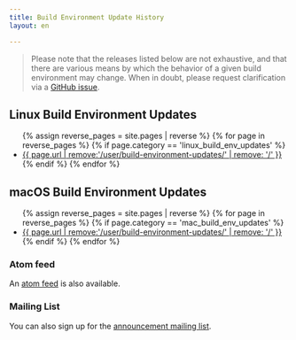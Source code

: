 ```yaml
---
title: Build Environment Update History
layout: en

---
```


> Please note that the releases listed below are not exhaustive, and that there
> are various means by which the behavior of a given build environment may
> change.  When in doubt, please request clarification via a [GitHub
> issue](https://github.com/travis-ci/travis-ci/issues).

<div id="toc"></div>

## Linux Build Environment Updates

<ul class="list--links">
{% assign reverse_pages = site.pages | reverse %}
{% for page in reverse_pages %}
  {% if page.category == 'linux_build_env_updates' %}
    <li><a href="{{ page.url }}" title="{{ page.title }}">{{ page.url | remove:'/user/build-environment-updates/' | remove: '/' }}</a></li>
  {% endif %}
{% endfor %}
</ul>

## macOS Build Environment Updates

<ul class="list--links">
{% assign reverse_pages = site.pages | reverse %}
{% for page in reverse_pages %}
  {% if page.category == 'mac_build_env_updates' %}
    <li><a href="{{ page.url }}" title="{{ page.title }}">{{ page.url | remove:'/user/build-environment-updates/' | remove: '/' }}</a></li>
  {% endif %}
{% endfor %}
</ul>

### Atom feed

An <a href="/feed.build-env-updates.xml">atom feed</a> is also available.

### Mailing List

You can also sign up for the <a data_proofer_ignore href="http://eepurl.com/9OCsP">announcement mailing list</a>.
